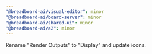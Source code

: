 ```yaml
---
"@breadboard-ai/visual-editor": minor
"@breadboard-ai/board-server": minor
"@breadboard-ai/shared-ui": minor
"@breadboard-ai/a2": minor
---
```


Rename "Render Outputs" to "Display" and update icons.
